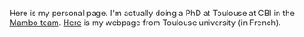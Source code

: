 Here is my personal page. I'm actually doing a PhD at Toulouse at CBI in the [Mambo team](https://cbi-toulouse.fr/eng/equipe-mambo).
[Here](https://doctorat.univ-toulouse.fr/as/ed/cv.pl?mat=148971&site=EDT) is my webpage from Toulouse university (in French).

